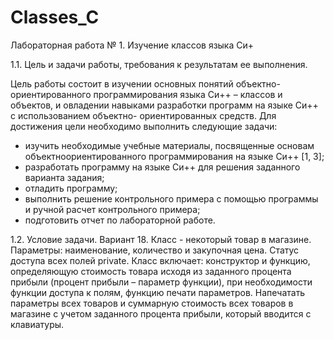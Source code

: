 # Classes_C
Лабораторная работа № 1. Изучение классов языка Си+

1.1. Цель и задачи работы, требования к результатам ее выполнения.

Цель работы состоит в изучении основных понятий объектно- ориентированного
программирования языка Си++ – классов и объектов, и овладении навыками разработки
программ на языке Си++ с использованием объектно- ориентированных средств. Для
достижения цели необходимо выполнить следующие задачи:
- изучить необходимые учебные материалы, посвященные основам объектноориентированного программирования на языке Си++ [1, 3];
- разработать программу на языке Си++ для решения заданного варианта задания;
- отладить программу;
- выполнить решение контрольного примера с помощью программы и ручной
расчет контрольного примера;
- подготовить отчет по лабораторной работе.

1.2. Условие задачи.
Вариант 18.
Класс - некоторый товар в магазине. Параметры: наименование, количество и
закупочная цена. Статус доступа всех полей private. Класс включает: конструктор и
функцию, определяющую стоимость товара исходя из заданного процента прибыли
(процент прибыли – параметр функции), при необходимости функции доступа к полям,
функцию печати параметров. Напечатать параметры всех товаров и суммарную стоимость
всех товаров в магазине с учетом заданного процента прибыли, который вводится с
клавиатуры. 
